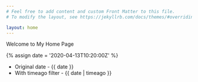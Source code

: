 ```yaml
---
# Feel free to add content and custom Front Matter to this file.
# To modify the layout, see https://jekyllrb.com/docs/themes/#overriding-theme-defaults

layout: home
---
```

Welcome to My Home Page

{% assign date = '2020-04-13T10:20:00Z' %}

- Original date - {{ date }}
- With timeago filter - {{ date | timeago }}
